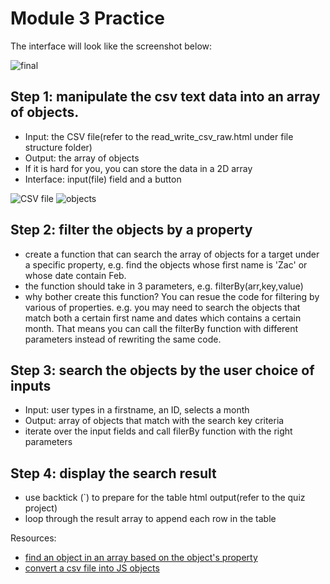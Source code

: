 # Module 3 Practice
The interface will look like the screenshot below:

![final](https://content.screencast.com/users/Sensei2020/folders/Jing/media/6265c924-1828-4596-8565-09c553ef04cb/2020-03-22_2002.png)
## Step 1: manipulate the csv text data into an array of objects.
* Input: the CSV file(refer to the read_write_csv_raw.html under file structure folder)
* Output: the array of objects
* If it is hard for you, you can store the data in a 2D array
* Interface: input(file) field and a button

![CSV file](https://content.screencast.com/users/Sensei2020/folders/Jing/media/07103681-68f5-4e29-8f10-5a5bfb51198a/2020-03-22_1816.png)
![objects](https://content.screencast.com/users/Sensei2020/folders/Jing/media/5d1243f0-77e8-4bb4-9d1c-066acd4ce5a0/2020-03-22_1818.png)

## Step 2: filter the objects by a property
* create a function that can search the array of objects for a target under a specific property, e.g. find the objects whose first name is 'Zac' or whose date contain Feb.
* the function should take in 3 parameters, e.g. filterBy(arr,key,value)
* why bother create this function? You can resue the code for filtering by various of properties. e.g. you may need to search the objects that match both a certain first name and dates which contains a certain month. That means you can call the filterBy function with different parameters instead of rewriting the same code.
## Step 3: search the objects by the user choice of inputs
* Input: user types in a firstname, an ID, selects a month
* Output: array of objects that match with the search key criteria
* iterate over the input fields and call filerBy function with the right parameters
## Step 4: display the search result
* use backtick (`) to prepare for the table html output(refer to the quiz project)
* loop through the result array to append each row in the table

Resources:
* [find an object in an array based on the object's property](https://www.linkedin.com/pulse/javascript-find-object-array-based-objects-property-rafael)
* [convert a csv file into JS objects](https://stackoverflow.com/questions/28543821/convert-csv-lines-into-javascript-objects)